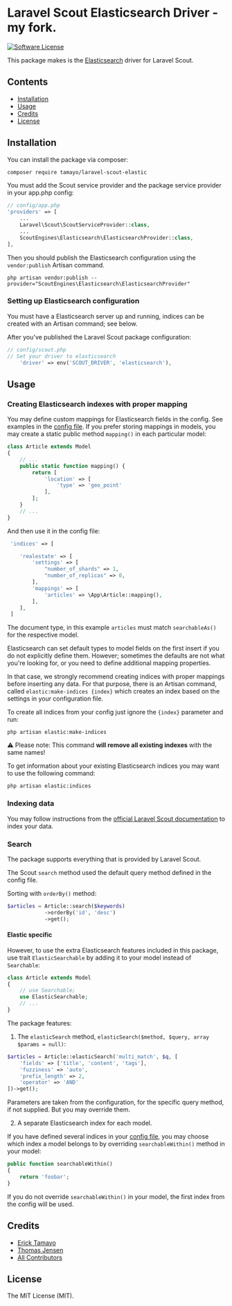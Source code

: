 # Laravel Scout Elasticsearch Driver - my fork.

[![Software License](https://img.shields.io/badge/license-MIT-brightgreen.svg?style=flat-square)](LICENSE.md)

This package makes is the [Elasticsearch](https://www.elastic.co/products/elasticsearch) driver for Laravel Scout.

## Contents

- [Installation](#installation)
- [Usage](#usage)
- [Credits](#credits)
- [License](#license)

## Installation

You can install the package via composer:

``` bash
composer require tamayo/laravel-scout-elastic
```

You must add the Scout service provider and the package service provider in your app.php config:

```php
// config/app.php
'providers' => [
    ...
    Laravel\Scout\ScoutServiceProvider::class,
    ...
    ScoutEngines\Elasticsearch\ElasticsearchProvider::class,
],
```

Then you should publish the Elasticsearch configuration using the `vendor:publish` Artisan command.

```
php artisan vendor:publish --provider="ScoutEngines\Elasticsearch\ElasticsearchProvider"
```

### Setting up Elasticsearch configuration
You must have a Elasticsearch server up and running, indices can be created with an Artisan command; see below.

After you've published the Laravel Scout package configuration:

```php
// config/scout.php
// Set your driver to elasticsearch
    'driver' => env('SCOUT_DRIVER', 'elasticsearch'),
```

## Usage

### Creating Elasticsearch indexes with proper mapping

You may define custom mappings for Elasticsearch fields in the config. See examples in the [config file](config/elasticsearch.php).
If you prefer storing mappings in models, you may create a static public method `mapping()` in each particular model:

```php
class Article extends Model
{
    // ...
    public static function mapping() {
        return [
            'location' => [
                'type' => 'geo_point'
            ],
        ];
    }
    // ...
}
```
And then use it in the config file:
```php
 'indices' => [

    'realestate' => [
        'settings' => [
            "number_of_shards" => 1,
            "number_of_replicas" => 0,
        ],
        'mappings' => [
            'articles' => \App\Article::mapping(),
        ],
    ],
 ]
```
The document type, in this example `articles` must match `searchableAs()` for the respective model.

Elasticsearch can set default types to model fields on the first insert if you do not explicitly define them. 
However; sometimes the defaults are not what you're looking for, or you need to define additional mapping properties.

In that case, we strongly recommend creating indices with proper mappings before inserting any data.
For that purpose, there is an Artisan command, called `elastic:make-indices {index}` which creates an index based on
the settings in your configuration file.

To create all indices from your config just ignore the `{index}` parameter and run:

```
php artisan elastic:make-indices
```

:warning: Please note: This command **will remove all existing indexes** with the same names!

To get information about your existing Elasticsearch indices you may want to use the following command:

```
php artisan elastic:indices
```

### Indexing data

You may follow instructions from the [official Laravel Scout documentation](https://laravel.com/docs/5.3/scout)
to index your data.

### Search

The package supports everything that is provided by Laravel Scout.

The Scout `search` method used the default query method defined in the config file.

Sorting with `orderBy()` method:

```php
$articles = Article::search($keywords)
            ->orderBy('id', 'desc')
            ->get();
```

#### Elastic specific

However, to use the extra Elasticsearch features included in this package, use trait `ElasticSearchable` 
by adding it to your model instead of `Searchable`:

```php
class Article extends Model
{
    // use Searchable;
    use ElasticSearchable;
    // ...
}
```

The package features:
 
1) The `elasticSearch` method, `elasticSearch($method, $query, array $params = null)`:

```php
$articles = Article::elasticSearch('multi_match', $q, [
    'fields' => ['title', 'content', 'tags'],
    'fuzziness' => 'auto',
    'prefix_length' => 2,
    'operator' => 'AND'
])->get();
```

Parameters are taken from the configuration, for the specific query method, if not supplied. But you may override them.

2) A separate Elasticsearch index for each model.

If you have defined several indices in your [config file](config/elasticsearch.php), 
you may choose which index a model belongs to by overriding `searchableWithin()` method in your model:

```php
public function searchableWithin()
{
    return 'foobar';
}
```

If you do not override `searchableWithin()` in your model, the first index from the config will be used.

## Credits

- [Erick Tamayo](https://github.com/ericktamayo)
- [Thomas Jensen](https://github.com/thomasjsn)
- [All Contributors](../../contributors)

## License

The MIT License (MIT).
